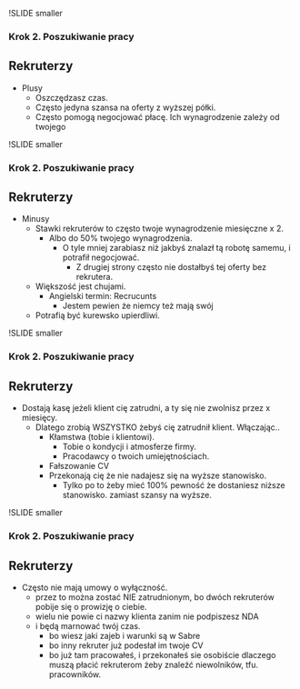 !SLIDE smaller

### Krok 2. Poszukiwanie pracy  ###
## Rekruterzy ##

- Plusy
    * Oszczędzasz czas.
    * Często jedyna szansa na oferty z wyższej półki.
    * Często pomogą negocjować płacę. Ich wynagrodzenie zależy od twojego

!SLIDE smaller

### Krok 2. Poszukiwanie pracy  ###
## Rekruterzy ##

- Minusy
    * Stawki rekruterów to często twoje wynagrodzenie miesięczne x 2.
        - Albo do 50% twojego wynagrodzenia.
            * O tyle mniej zarabiasz niż jakbyś znalazł tą robotę samemu, i potrafił negocjować.
                - Z drugiej strony często nie dostałbyś tej oferty bez rekrutera.
    * Większość jest chujami.
        - Angielski termin: Recrucunts
            * Jestem pewien że niemcy też mają swój
    * Potrafią być kurewsko upierdliwi.

!SLIDE smaller

### Krok 2. Poszukiwanie pracy  ###
## Rekruterzy ##

- Dostają kasę jeżeli klient cię zatrudni, a ty się nie zwolnisz przez x miesięcy.
    * Dlatego zrobią WSZYSTKO żebyś cię zatrudnił klient. Włączając..
        - Kłamstwa (tobie i klientowi).
            * Tobie o kondycji i atmosferze firmy.
            * Pracodawcy o twoich umiejętnościach.
        - Fałszowanie CV
        - Przekonają cię że nie nadajesz się na wyższe stanowisko.
            * Tylko po to żeby mieć 100% pewność że dostaniesz niższe stanowisko. zamiast szansy na wyższe.

!SLIDE smaller

### Krok 2. Poszukiwanie pracy  ###
## Rekruterzy ##

- Często nie mają umowy o wyłączność.
    * przez to można zostać NIE zatrudnionym, bo dwóch rekruterów pobije się o prowizję o ciebie.
    * wielu nie powie ci nazwy klienta zanim nie podpiszesz NDA
    * i będą marnować twój czas.
        - bo wiesz jaki zajeb i warunki są w Sabre
        - bo inny rekruter już podesłał im twoje CV
        - bo już tam pracowałeś, i przekonałeś sie osobiście dlaczego muszą płacić rekruterom żeby znaleźć niewolników, tfu. pracowników.
